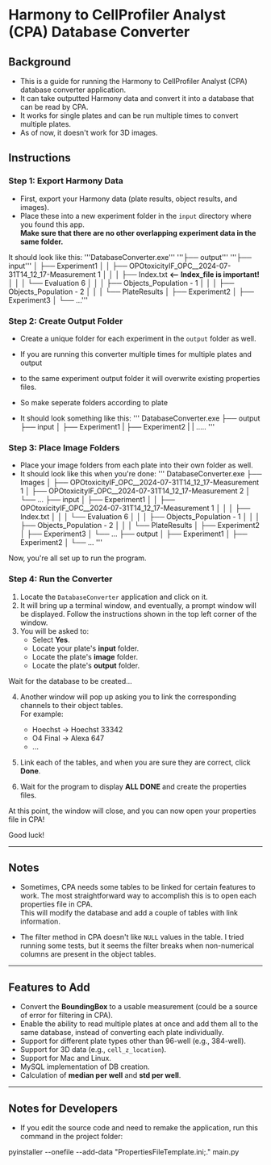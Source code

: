 # Harmony to CellProfiler Analyst (CPA) Database Converter

## Background

- This is a guide for running the Harmony to CellProfiler Analyst (CPA) database converter application.
- It can take outputted Harmony data and convert it into a database that can be read by CPA.
- It works for single plates and can be run multiple times to convert multiple plates.
- As of now, it doesn't work for 3D images.

## Instructions

### Step 1: Export Harmony Data

- First, export your Harmony data (plate results, object results, and images).
- Place these into a new experiment folder in the `input` directory where you found this app.  
  **Make sure that there are no other overlapping experiment data in the same folder.**


It should look like this:
'''DatabaseConverter.exe'''
'''├── output'''
'''├── input'''
│   ├── Experiment1
│   │   ├── OPOtoxicityIF_OPC__2024-07-31T14_12_17-Measurement 1
│   │   │   ├── Index.txt  **<-- Index_file is important!**
│   │   │   └── Evaluation 6
│   │   │       ├── Objects_Population - 1
│   │   │       ├── Objects_Population - 2
│   │   │       └── PlateResults
│   ├── Experiment2
│   ├── Experiment3
│   └── ...'''

### Step 2: Create Output Folder

- Create a unique folder for each experiment in the `output` folder as well.
- If you are running this converter multiple times for multiple plates and output
- to the same experiment output folder it will overwrite existing properties files. 
- So make seperate folders according to plate 

- It should look something like this:
'''
DatabaseConverter.exe
├── output
├── input
│   ├── Experiment1
|   ├── Experiment2
|   | .....
'''

### Step 3: Place Image Folders

- Place your image folders from each plate into their own folder as well. 
- It should look like this when you're done:
'''
DatabaseConverter.exe
├── Images
│   ├── OPOtoxicityIF_OPC__2024-07-31T14_12_17-Measurement 1
│   ├── OPOtoxicityIF_OPC__2024-07-31T14_12_17-Measurement 2
│   └── ...
├── input
│   ├── Experiment1
│   │   ├── OPOtoxicityIF_OPC__2024-07-31T14_12_17-Measurement 1
│   │   │   ├── Index.txt
│   │   │   └── Evaluation 6
│   │   │       ├── Objects_Population - 1
│   │   │       ├── Objects_Population - 2
│   │   │       └── PlateResults
│   ├── Experiment2
│   ├── Experiment3
│   └── ...
├── output
│   ├── Experiment1
│   ├── Experiment2
│   └── ...
'''

Now, you're all set up to run the program.


### Step 4: Run the Converter

1. Locate the `DatabaseConverter` application and click on it.
2. It will bring up a terminal window, and eventually, a prompt window will be displayed. Follow the instructions shown in the top left corner of the window.
3. You will be asked to:
   - Select **Yes**.
   - Locate your plate's **input** folder.
   - Locate the plate's **image** folder.
   - Locate the plate's **output** folder.

Wait for the database to be created...

4. Another window will pop up asking you to link the corresponding channels to their object tables.  
   For example:
   - Hoechst → Hoechst 33342
   - O4 Final → Alexa 647
   - ...

5. Link each of the tables, and when you are sure they are correct, click **Done**.
6. Wait for the program to display **ALL DONE** and create the properties files.

At this point, the window will close, and you can now open your properties file in CPA!

Good luck!

---

## Notes

- Sometimes, CPA needs some tables to be linked for certain features to work. The most straightforward way to accomplish this is to open each properties file in CPA.  
  This will modify the database and add a couple of tables with link information.
  
- The filter method in CPA doesn't like `NULL` values in the table. I tried running some tests, but it seems the filter breaks when non-numerical columns are present in the object tables.

---

## Features to Add

- Convert the **BoundingBox** to a usable measurement (could be a source of error for filtering in CPA).
- Enable the ability to read multiple plates at once and add them all to the same database, instead of converting each plate individually.
- Support for different plate types other than 96-well (e.g., 384-well).
- Support for 3D data (e.g., `cell_z_location`).
- Support for Mac and Linux.
- MySQL implementation of DB creation.
- Calculation of **median per well** and **std per well**.

---

## Notes for Developers

- If you edit the source code and need to remake the application, run this command in the project folder:


pyinstaller --onefile --add-data "PropertiesFileTemplate.ini;." main.py
